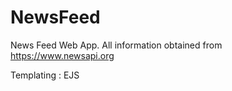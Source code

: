# NewsFeed




News Feed Web App. All information obtained from https://www.newsapi.org 

Templating : EJS

